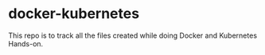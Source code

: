 # docker-kubernetes
This repo is to track all the files created while doing Docker and Kubernetes Hands-on. 
